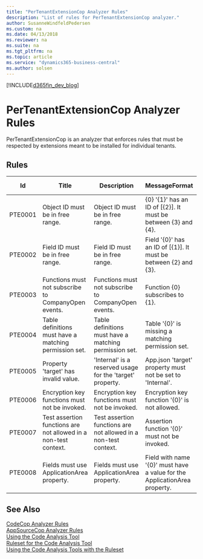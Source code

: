 ```yaml
---
title: "PerTenantExtensionCop Analyzer Rules"
description: "List of rules for PerTenantExtensionCop analyzer."
author: SusanneWindfeldPedersen
ms.custom: na
ms.date: 04/13/2018
ms.reviewer: na
ms.suite: na
ms.tgt_pltfrm: na
ms.topic: article
ms.service: "dynamics365-business-central"
ms.author: solsen
---
```


[!INCLUDE[d365fin_dev_blog](includes/d365fin_dev_blog.md)]

# PerTenantExtensionCop Analyzer Rules 
PerTenantExtensionCop is an analyzer that enforces rules that must be respected by extensions meant to be installed for individual tenants.

## Rules 

|Id|Title|Description|MessageFormat|Category|Default Severity|IsEnabledbyDefault|
|--|-----|-----------|-------------|--------|----------------|------------------|
|PTE0001|Object ID must be in free range.|Object ID must be in free range.|{0} '{1}' has an ID of [{2}]. It must be between {3} and {4}.|ObjectValidation|Error|true|
|PTE0002|Field ID must be in free range.|Field ID must be in free range.|Field '{0}' has an ID of [{1}]. It must be between {2} and {3}.|ObjectValidation|Error|true|
|PTE0003|Functions must not subscribe to CompanyOpen events.|Functions must not subscribe to CompanyOpen events.|Function {0} subscribes to {1}.|ObjectValidation|Error|true|
|PTE0004|Table definitions must have a matching permission set.|Table definitions must have a matching permission set.|Table '{0}' is missing a matching permission set.|ObjectValidation|Error|true|
|PTE0005|Property 'target' has invalid value.|'Internal' is a reserved usage for the 'target' property.|App.json 'target' property must not be set to 'Internal'.|PackageValidation|Error|true|
|PTE0006|Encryption key functions must not be invoked.|Encryption key functions must not be invoked.|Encryption key function '{0}' is not allowed.|PackageValidation|Error|true|
|PTE0007|Test assertion functions are not allowed in a non-test context.|Test assertion functions are not allowed in a non-test context.|Assertion function '{0}' must not be invoked.|PackageValidation|Error|true|
|PTE0008|Fields must use ApplicationArea property.|Fields must use ApplicationArea property.|Field with name '{0}' must have a value for the ApplicationArea property.|PackageValidation|Error|true|


## See Also 
[CodeCop Analyzer Rules](devenv-codeanalyzer-codecop-rules.md)   
[AppSourceCop Analyzer Rules](devenv-codeanalyzer-appsourcecop-rules.md)   
[Using the Code Analysis Tool](devenv-using-code-analysis-tool)  
[Ruleset for the Code Analysis Tool](devenv-rule-set-syntax-for-code-analysis-tools)  
[Using the Code Analysis Tools with the Ruleset](devenv-using-code-analysis-tool-with-rule-set)